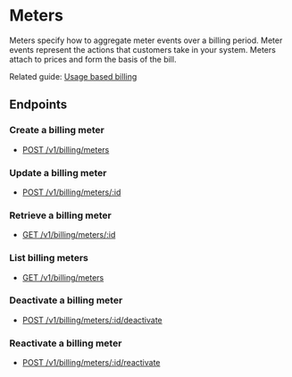 # Meters

Meters specify how to aggregate meter events over a billing period. Meter events represent the actions that customers take in your system. Meters attach to prices and form the basis of the bill.

Related guide: [Usage based billing](https://docs.stripe.com/billing/subscriptions/usage-based)

## Endpoints

### Create a billing meter

- [POST /v1/billing/meters](https://docs.stripe.com/api/billing/meter/create.md)

### Update a billing meter

- [POST /v1/billing/meters/:id](https://docs.stripe.com/api/billing/meter/update.md)

### Retrieve a billing meter

- [GET /v1/billing/meters/:id](https://docs.stripe.com/api/billing/meter/retrieve.md)

### List billing meters

- [GET /v1/billing/meters](https://docs.stripe.com/api/billing/meter/list.md)

### Deactivate a billing meter

- [POST /v1/billing/meters/:id/deactivate](https://docs.stripe.com/api/billing/meter/deactivate.md)

### Reactivate a billing meter

- [POST /v1/billing/meters/:id/reactivate](https://docs.stripe.com/api/billing/meter/reactivate.md)